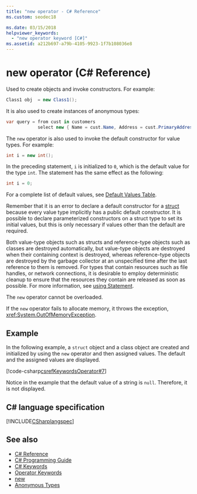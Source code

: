 ```yaml
---
title: "new operator - C# Reference"
ms.custom: seodec18

ms.date: 03/15/2018
helpviewer_keywords: 
  - "new operator keyword [C#]"
ms.assetid: a212b697-a79b-4105-9923-1f7b108036e8
---
```

# new operator (C# Reference)

Used to create objects and invoke constructors. For example:

```csharp
Class1 obj  = new Class1();
```

It is also used to create instances of anonymous types:

```csharp
var query = from cust in customers
            select new { Name = cust.Name, Address = cust.PrimaryAddress };
```

The `new` operator is also used to invoke the default constructor for value types. For example:

```csharp
int i = new int();
```

In the preceding statement, `i` is initialized to `0`, which is the default value for the type `int`. The statement has the same effect as the following:

```csharp
int i = 0;
```

For a complete list of default values, see [Default Values Table](default-values-table.md).

Remember that it is an error to declare a default constructor for a [struct](struct.md) because every value type implicitly has a public default constructor. It is possible to declare parameterized constructors on a struct type to set its initial values, but this is only necessary if values other than the default are required.

Both value-type objects such as structs and reference-type objects such as classes are destroyed automatically, but value-type objects are destroyed when their containing context is destroyed, whereas reference-type objects are destroyed by the garbage collector at an unspecified time after the last reference to them is removed. For types that contain resources such as file handles, or network connections, it is desirable to employ deterministic cleanup to ensure that the resources they contain are released as soon as possible. For more information, see [using Statement](using-statement.md).

The `new` operator cannot be overloaded.

If the `new` operator fails to allocate memory, it throws the exception, <xref:System.OutOfMemoryException>.

## Example

In the following example, a `struct` object and a class object are created and initialized by using the `new` operator and then assigned values. The default and the assigned values are displayed.

[!code-csharp[csrefKeywordsOperator#7](~/samples/snippets/csharp/VS_Snippets_VBCSharp/csrefKeywordsOperator/CS/csrefKeywordsOperators.cs#7)]

Notice in the example that the default value of a string is `null`. Therefore, it is not displayed.

## C# language specification

[!INCLUDE[CSharplangspec](~/includes/csharplangspec-md.md)]

## See also

- [C# Reference](../../language-reference/index.md)
- [C# Programming Guide](../../programming-guide/index.md)
- [C# Keywords](index.md)
- [Operator Keywords](operator-keywords.md)
- [new](new.md)
- [Anonymous Types](../../programming-guide/classes-and-structs/anonymous-types.md)